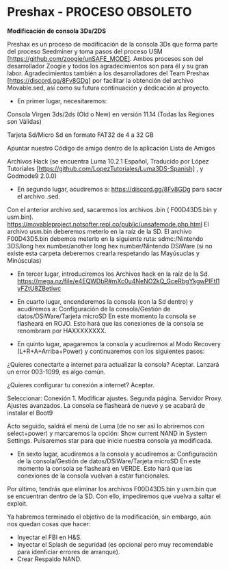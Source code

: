 # Preshax - PROCESO OBSOLETO
**Modificación de consola 3Ds/2DS**

Preshax es un proceso de modificación de la consola 3Ds que forma parte del proceso Seedminer y toma pasos del proceso USM [https://github.com/zoogie/unSAFE_MODE]. Ambos procesos son del desarrollador Zoogie y todos los agradecimientos son para él y su gran labor. 
Agradecimientos también a los desarrolladores del Team Preshax [https://discord.gg/8Fv8GDg] por facilitar la obtención del archivo Movable.sed, así como su futura continuación y dedicación al proyecto.  

- En primer lugar, necesitaremos:

Consola Virgen 3ds/2ds (Old o New) en versión 11.14 (Todas las Regiones son Válidas)

Tarjeta Sd/Micro Sd en formato FAT32 de 4 a 32 GB

Apuntar nuestro Código de amigo dentro de la aplicación Lista de Amigos

Archivos Hack (se encuentra Luma 10.2.1 Español, Traducido por López Tutoriales [https://github.com/LopezTutoriales/Luma3DS-Spanish] , y Godmode9 2.0.0)

- En segundo lugar, acudiremos a:
https://discord.gg/8Fv8GDg para sacar el archivo .sed. 

Con el anterior archivo.sed, sacaremos los archivos .bin ( F00D43D5.bin y usm.bin). https://movableproject.notsofter.repl.co/public/unsafemode.php.html
El archivo usm.bin deberemos meterlo en la raíz de la SD.
El archivo F00D43D5.bin debemos meterlo en la siguiente ruta: sdmc:/Nintendo 3DS/long hex number/another long hex number/Nintendo DSiWare (si no existe esta carpeta deberemos crearla respetando las Mayúsuclas y Minúsculas) 

- En tercer lugar, introduciremos los Archivos hack en la raíz de la Sd. https://mega.nz/file/e4EQWDbR#mXc0u4NeNO2kQ_GceRbgYkgwPIFtl1yFZtU8ZBetiwc

- En cuarto lugar, encenderemos la consola (con la Sd dentro) y acudiremos a: Configuración de la consola/Gestión de datos/DSiWare/Tarjeta microSD
En este momento la consola se flasheará en ROJO. Esto hará que las conexiones de la consola se renombrarn por HAXXXXXXXX.

- En quinto lugar, apagaremos la consola y acudiremos al Modo Recovery (L+R+A+Arriba+Power) y continuaremos con los siguientes pasos:

¿Quieres conectarte a internet para actualizar la consola? Aceptar. Lanzará un error 003-1099, es algo común.

¿Quieres configurar tu conexión a internet? Aceptar.

Seleccionar: Conexión 1. Modificar ajustes. Segunda página. Servidor Proxy. Ajustes avanzados. La consola se flasheará de nuevo y se acabará de instalar el Boot9

Acto seguido, saldrá el menú de Luma (de no ser así lo abriremos con select+power) y marcaremos la opción: Show current NAND in System Settings. Pulsaremos star para que inicie nuestra consola ya modificada.


- En sexto lugar, acudiremos a la consola y acudiremos a: Configuración de la consola/Gestión de datos/DSiWare/Tarjeta microSD
En este momento la consola se flasheará en VERDE. Esto hará que las conexiones de la consola vuelvan a estar funcionales.

Por último, tendrás que eliminar los archivos F00D43D5.bin y usm.bin que se encuentran dentro de la SD. Con ello, impediremos que vuelva a saltar el exploit. 


Ya habremos terminado el objetivo de la modificación, sin embargo, aún nos quedan cosas que hacer:
- Inyectar el FBI en H&S.
- Inyectar el Splash de seguridad (es opcional pero muy recomendable para idenficiar errores de arranque).
- Crear Respaldo NAND.

